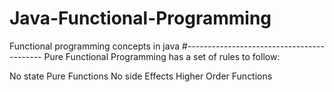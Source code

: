 # Java-Functional-Programming
Functional programming concepts in java
#------------------------------------------
Pure Functional Programming has a set of rules to follow:

No state
Pure Functions
No side Effects
Higher Order Functions